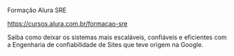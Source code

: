 Formação Alura SRE

https://cursos.alura.com.br/formacao-sre

Saiba como deixar os sistemas mais escaláveis, confiáveis e eficientes com a Engenharia de confiabilidade de Sites que teve origem na Google.